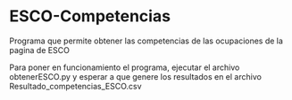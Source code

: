 # ESCO-Competencias
Programa que permite obtener las competencias de las ocupaciones de la pagina de ESCO


Para poner en funcionamiento el programa, ejecutar el archivo obtenerESCO.py y esperar a que genere los resultados en el archivo Resultado_competencias_ESCO.csv
